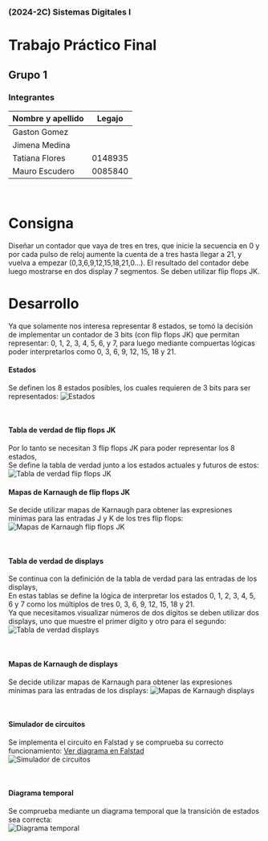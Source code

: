 ### (2024-2C) Sistemas Digitales I
# Trabajo Práctico Final

## Grupo 1

### Integrantes

| Nombre y apellido | Legajo  |
|-------------------|---------|
| Gaston Gomez      |         |
| Jimena Medina     |         |
| Tatiana Flores    | 0148935 |
| Mauro Escudero    | 0085840 |

<div style="page-break-after: always; visibility: hidden"> 
\newpage 
</div>

# Consigna

Diseñar un contador que vaya de tres en tres, que inicie la secuencia en 0 y por cada pulso de reloj aumente la cuenta de a tres hasta llegar a 21, y vuelva a empezar (0,3,6,9,12,15,18,21,0…). El resultado del contador debe luego mostrarse en dos display 7 segmentos. Se deben utilizar flip flops JK.

# Desarrollo

Ya que solamente nos interesa representar 8 estados, se tomó la decisión de implementar un contador de 3 bits (con flip flops JK) que permitan representar: 0, 1, 2, 3, 4, 5, 6, y 7, para luego mediante compuertas lógicas poder interpretarlos como 0, 3, 6, 9, 12, 15, 18 y 21.

#### Estados
Se definen los 8 estados posibles, los cuales requieren de 3 bits para ser representados:
![Estados](estados.png)

<div style="page-break-after: always; visibility: hidden"> 
\newpage 
</div>

#### Tabla de verdad de flip flops JK
Por lo tanto se necesitan 3 flip flops JK para poder representar los 8 estados,<br/>
Se define la tabla de verdad junto a los estados actuales y futuros de estos:
![Tabla de verdad flip flops JK](tabla-ff.png)

#### Mapas de Karnaugh de flip flops JK
Se decide utilizar mapas de Karnaugh para obtener las expresiones mínimas para las entradas J y K de los tres flip flops:
![Mapas de Karnaugh flip flops JK](karnaugh-ff.png)

<div style="page-break-after: always; visibility: hidden"> 
\newpage 
</div>

#### Tabla de verdad de displays
Se continua con la definición de la tabla de verdad para las entradas de los displays,<br />
En estas tablas se define la lógica de interpretar los estados 0, 1, 2, 3, 4, 5, 6 y 7 como los múltiplos de tres 0, 3, 6, 9, 12, 15, 18 y 21.<br />
Ya que necesitamos visualizar números de dos dígitos se deben utilizar dos displays, uno que muestre el primer dígito y otro para el segundo:
![Tabla de verdad displays](tabla-displays.png)

<div style="page-break-after: always; visibility: hidden"> 
\newpage 
</div>

#### Mapas de Karnaugh de displays
Se decide utilizar mapas de Karnaugh para obtener las expresiones mínimas para las entradas de los displays:
![Mapas de Karnaugh displays](karnaugh-displays.png)

<div style="page-break-after: always; visibility: hidden"> 
\newpage 
</div>

#### Simulador de circuitos
Se implementa el circuito en Falstad y se comprueba su correcto funcionamiento:
[Ver diagrama en Falstad](https://tinyurl.com/273zrqsv)<br />
![Simulador de circuitos](falstad.png)

<div style="page-break-after: always; visibility: hidden"> 
\newpage 
</div>

#### Diagrama temporal
Se comprueba mediante un diagrama temporal que la transición de estados sea correcta:<br />
![Diagrama temporal](diagrama-temporal.png)
